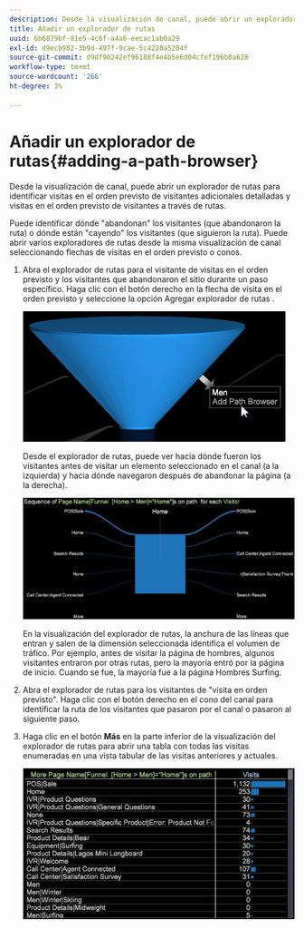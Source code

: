 ```yaml
---
description: Desde la visualización de canal, puede abrir un explorador de rutas para identificar visitas en el orden previsto de visitantes adicionales detalladas y visitas en el orden previsto de visitantes a través de rutas.
title: Añadir un explorador de rutas
uuid: 6b6879bf-81e5-4c6f-a4a6-eecac1ab0a29
exl-id: d9ecb982-3b9d-497f-9cae-5c4220a5204f
source-git-commit: d9df90242ef96188f4e4b5e6d04cfef196b0a628
workflow-type: tm+mt
source-wordcount: '266'
ht-degree: 3%

---
```


# Añadir un explorador de rutas{#adding-a-path-browser}

Desde la visualización de canal, puede abrir un explorador de rutas para identificar visitas en el orden previsto de visitantes adicionales detalladas y visitas en el orden previsto de visitantes a través de rutas.

<!-- <a id="section_874AAAA89CB440EA9EABC514E987B613"></a> -->

Puede identificar dónde &quot;abandonan&quot; los visitantes (que abandonaron la ruta) o dónde están &quot;cayendo&quot; los visitantes (que siguieron la ruta). Puede abrir varios exploradores de rutas desde la misma visualización de canal seleccionando flechas de visitas en el orden previsto o conos.

1. Abra el explorador de rutas para el visitante de visitas en el orden previsto y los visitantes que abandonaron el sitio durante un paso específico. Haga clic con el botón derecho en la flecha de visita en el orden previsto y seleccione la opción Agregar explorador de rutas .

   ![](assets/funnel_path_browser_1.png)

   Desde el explorador de rutas, puede ver hacia dónde fueron los visitantes antes de visitar un elemento seleccionado en el canal (a la izquierda) y hacia dónde navegaron después de abandonar la página (a la derecha).

   ![](assets/funnel_path_browser_2.png)

   En la visualización del explorador de rutas, la anchura de las líneas que entran y salen de la dimensión seleccionada identifica el volumen de tráfico. Por ejemplo, antes de visitar la página de hombres, algunos visitantes entraron por otras rutas, pero la mayoría entró por la página de inicio. Cuando se fue, la mayoría fue a la página Hombres Surfing.

1. Abra el explorador de rutas para los visitantes de &quot;visita en orden previsto&quot;. Haga clic con el botón derecho en el cono del canal para identificar la ruta de los visitantes que pasaron por el canal o pasaron al siguiente paso.
1. Haga clic en el botón **Más** en la parte inferior de la visualización del explorador de rutas para abrir una tabla con todas las visitas enumeradas en una vista tabular de las visitas anteriores y actuales.

   ![](assets/path_browser_more.png)
